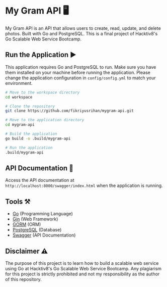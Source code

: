 # My Gram API 🖥️

My Gram API is an API that allows users to create, read, update, and delete photos.
Built with Go and PostgreSQL. This is a final project of Hacktiv8's Go Scalable Web Service Bootcamp.

## Run the Application ▶️

This application requires Go and PostgreSQL to run. Make sure you have them installed on your machine before running the
application.
Please change the application configuration in `config/config.yml` to match your environment.

```bash
# Move to the workspace directory
cd workspace

# Clone the repository
git clone https://github.com/fikriyusrihan/mygram-api.git

# Move to the application directory
cd mygram-api

# Build the application
go build -o .build/mygram-api

# Run the application
.build/mygram-api
```

## API Documentation 📑

Access the API documentation at `http://localhost:8000/swagger/index.html` when the application is running.

## Tools ⚒️

- [Go](https://golang.org/) (Programming Language)
- [Gin](https://gin-gonic.com/) (Web Framework)
- [GORM](https://gorm.io/) (ORM)
- [PostgreSQL](https://www.postgresql.org/) (Database)
- [Swagger](https://swagger.io/) (API Documentation)

## Disclaimer ⚠️
The purpose of this project is to learn how to build a scalable web service using Go at Hacktiv8's Go Scalable Web Service Bootcamp. 
Any plagiarism for this project is strictly prohibited and not my responsibility as the author of this repository.